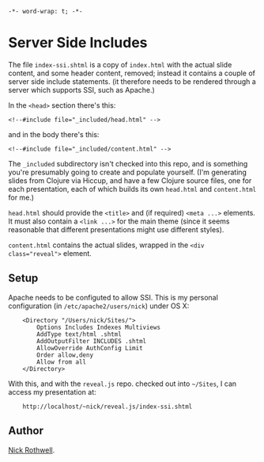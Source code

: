 `-*- word-wrap: t; -*-`

# Server Side Includes

The file `index-ssi.shtml` is a copy of `index.html` with the actual slide content, and some header content, removed; instead it contains a couple of server side include statements. (it therefore needs to be rendered through a server which supports SSI, such as Apache.)

In the `<head>` section there's this:

    <!--#include file="_included/head.html" -->

and in the body there's this:

    <!--#include file="_included/content.html" -->

The `_included` subdirectory isn't checked into this repo, and is something you're presumably going to create and populate yourself. (I'm generating slides from Clojure via Hiccup, and have a few Clojure source files, one for each presentation, each of which builds its own `head.html` and `content.html` for me.)

`head.html` should provide the `<title>` and (if required) `<meta ...>` elements. It must also contain a `<link ...>` for the main theme (since it seems reasonable that different presentations might use different styles).

`content.html` contains the actual slides, wrapped in the `<div class="reveal">` element.

## Setup

Apache needs to be configuted to allow SSI. This is my personal configuration (in `/etc/apache2/users/nick`) under OS X:

        <Directory "/Users/nick/Sites/">
        	Options Includes Indexes Multiviews
        	AddType text/html .shtml
        	AddOutputFilter INCLUDES .shtml
        	AllowOverride AuthConfig Limit
        	Order allow,deny
        	Allow from all
        </Directory>

With this, and with the `reveal.js` repo. checked out into `~/Sites`, I can access my presentation at:

        http://localhost/~nick/reveal.js/index-ssi.shtml

## Author

[Nick Rothwell](http://www.cassiel.com).
